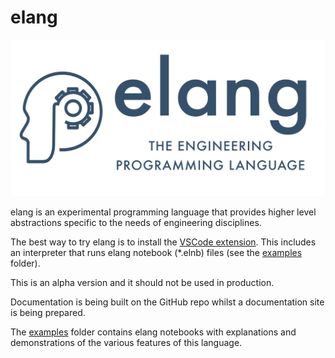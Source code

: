 # elang

![elang logo](./elang-social-card.png)

elang is an experimental programming language that provides higher level abstractions specific to the needs of engineering disciplines.

The best way to try elang is to install the [VSCode extension](https://marketplace.visualstudio.com/items?itemName=EngineersTools.e-lang). This includes an interpreter that runs elang notebook (*.elnb) files (see the [examples](./examples/) folder).

This is an alpha version and it should not be used in production.

Documentation is being built on the GitHub repo whilst a documentation site is being prepared.

The [examples](./examples/) folder contains elang notebooks with explanations and demonstrations of the various features of this language.